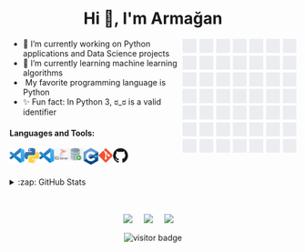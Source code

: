 
<h1 align="center">Hi 👋, I'm Armağan</h1>

<img align="right" alt="GIF" src="https://github.com/ArmiTheWiz/ArmiTheWiz/blob/main/code.gif?raw=true" width="200" height="200" />

                                                                                                                                                  
- 🔭 I’m currently working on Python applications and Data Science projects
- 🌱 I’m currently learning machine learning algorithms
- <img width="12" src="https://cdn3.iconfinder.com/data/icons/logos-and-brands-adobe/512/267_Python-512.png" alt="" /> My favorite programming language is Python
- ✨ Fun fact: In Python 3, ಠ_ಠ is a valid identifier



#### Languages and Tools:
<img align="left" alt="Visual Studio Code" width="26px" src="https://github.com/ArmiTheWiz/ArmiTheWiz/blob/main/icons/vscode.png"/>
<img align="left" alt="python" width="26px" src="https://github.com/ArmiTheWiz/ArmiTheWiz/blob/main/icons/python.png"/>
<img align="left" alt="Jupyter" width="26px" src="https://github.com/ArmiTheWiz/ArmiTheWiz/blob/main/icons/vscode.png"/>
<img align="left" alt="MSSQL" width="26px" src="https://github.com/ArmiTheWiz/ArmiTheWiz/blob/main/icons/mssql.png"/>
<img align="left" alt="PSQL" width="26px" src="https://github.com/ArmiTheWiz/ArmiTheWiz/blob/main/icons/oracle.png"/>
<img align="left" alt="cpp" width="26px" src="https://github.com/ArmiTheWiz/ArmiTheWiz/blob/main/icons/cpp.png"/>
<img align="left" alt="Git" width="26px" src="https://github.com/ArmiTheWiz/ArmiTheWiz/blob/main/icons/git.png"/>
<img align="left" alt="GitHub" width="26px" src="https://raw.githubusercontent.com/github/explore/78df643247d429f6cc873026c0622819ad797942/topics/github/github.png"/>



<br /> 
<br /> 
<br /> 

<details>
  <summary>:zap: GitHub Stats</summary>
  
<img height="150px" align="center" alt="Armağan's GitHub Stats" src="https://github-readme-stats.vercel.app/api?username=ArmiTheWiz&theme=vue-dark&show_icons=true" /><img height="150px" align="center" alt="Armağan's GitHub Top Languages" src="https://github-readme-stats.vercel.app/api/top-langs/?username=ArmiTheWiz&theme=vue-dark" />
</details>

<br /> 

<br /> 

<p align="center">
  <a href="mailto:m.a.kandemir@hotmail.com?subject=Olá%20Bruno%20Tacca"><img src="https://img.shields.io/badge/email-%23D14836.svg?&style=for-the-badge&logo=gmail&logoColor=white" /></a>&nbsp;&nbsp;&nbsp;&nbsp;
  <a href="https://www.linkedin.com/in/mustafaarmagankandemir/"><img src="https://img.shields.io/badge/linkedin-%230077B5.svg?&style=for-the-badge&logo=linkedin&logoColor=white" /></a>&nbsp;&nbsp;&nbsp;&nbsp;
  <a href="https://twitter.com/armagankandemir"><img src="https://img.shields.io/badge/twitter-%231DA1F2.svg?&style=for-the-badge&logo=twitter&logoColor=white" /></a>&nbsp;&nbsp;&nbsp;&nbsp;
  </a>
</p>


<p  align="center">
  <img src="https://visitor-badge.glitch.me/badge?page_id=ArmiTheWiz.ArmiTheWiz" alt="visitor badge"/>
</p>
<!--
**ArmiTheWiz/ArmiTheWiz** is a ✨ _special_ ✨ repository because its `README.md` (this file) appears on your GitHub profile.

Here are some ideas to get you started:

- 🔭 I’m currently working on ...
- 🌱 I’m currently learning ...
- 👯 I’m looking to collaborate on ...
- 🤔 I’m looking for help with ...
- 💬 Ask me about ...
- 📫 How to reach me: ...
- 😄 Pronouns: ...
-->
